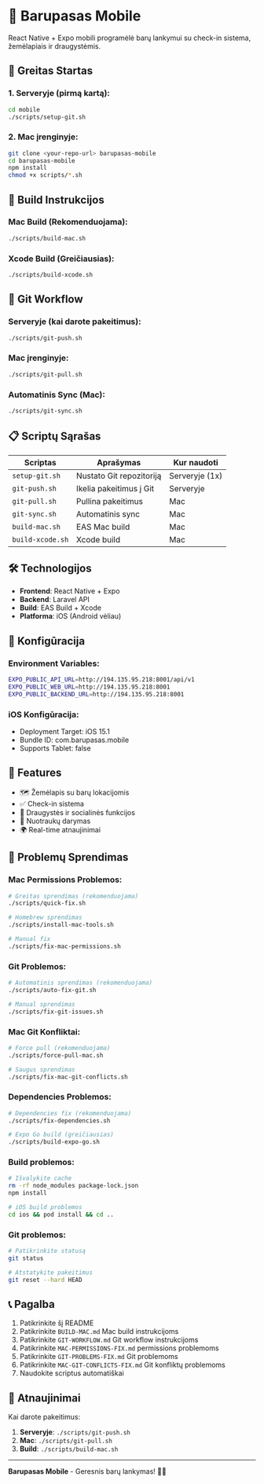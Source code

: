 # 🍺 Barupasas Mobile

React Native + Expo mobili programėlė barų lankymui su check-in sistema, žemėlapiais ir draugystėmis.

## 🚀 Greitas Startas

### 1. Serveryje (pirmą kartą):
```bash
cd mobile
./scripts/setup-git.sh
```

### 2. Mac įrenginyje:
```bash
git clone <your-repo-url> barupasas-mobile
cd barupasas-mobile
npm install
chmod +x scripts/*.sh
```

## 📱 Build Instrukcijos

### Mac Build (Rekomenduojama):
```bash
./scripts/build-mac.sh
```

### Xcode Build (Greičiausias):
```bash
./scripts/build-xcode.sh
```

## 🔄 Git Workflow

### Serveryje (kai darote pakeitimus):
```bash
./scripts/git-push.sh
```

### Mac įrenginyje:
```bash
./scripts/git-pull.sh
```

### Automatinis Sync (Mac):
```bash
./scripts/git-sync.sh
```

## 📋 Scriptų Sąrašas

| Scriptas | Aprašymas | Kur naudoti |
|----------|-----------|-------------|
| `setup-git.sh` | Nustato Git repozitoriją | Serveryje (1x) |
| `git-push.sh` | Ikelia pakeitimus į Git | Serveryje |
| `git-pull.sh` | Pullina pakeitimus | Mac |
| `git-sync.sh` | Automatinis sync | Mac |
| `build-mac.sh` | EAS Mac build | Mac |
| `build-xcode.sh` | Xcode build | Mac |

## 🛠️ Technologijos

- **Frontend**: React Native + Expo
- **Backend**: Laravel API
- **Build**: EAS Build + Xcode
- **Platforma**: iOS (Android vėliau)

## 🔧 Konfigūracija

### Environment Variables:
```bash
EXPO_PUBLIC_API_URL=http://194.135.95.218:8001/api/v1
EXPO_PUBLIC_WEB_URL=http://194.135.95.218:8001
EXPO_PUBLIC_BACKEND_URL=http://194.135.95.218:8001
```

### iOS Konfigūracija:
- Deployment Target: iOS 15.1
- Bundle ID: com.barupasas.mobile
- Supports Tablet: false

## 📱 Features

- 🗺️ Žemėlapis su barų lokacijomis
- ✅ Check-in sistema
- 👥 Draugystės ir socialinės funkcijos
- 📸 Nuotraukų darymas
- 🌍 Real-time atnaujinimai

## 🚨 Problemų Sprendimas

### Mac Permissions Problemos:
```bash
# Greitas sprendimas (rekomenduojama)
./scripts/quick-fix.sh

# Homebrew sprendimas
./scripts/install-mac-tools.sh

# Manual fix
./scripts/fix-mac-permissions.sh
```

### Git Problemos:
```bash
# Automatinis sprendimas (rekomenduojama)
./scripts/auto-fix-git.sh

# Manual sprendimas
./scripts/fix-git-issues.sh
```

### Mac Git Konfliktai:
```bash
# Force pull (rekomenduojama)
./scripts/force-pull-mac.sh

# Saugus sprendimas
./scripts/fix-mac-git-conflicts.sh
```

### Dependencies Problemos:
```bash
# Dependencies fix (rekomenduojama)
./scripts/fix-dependencies.sh

# Expo Go build (greičiausias)
./scripts/build-expo-go.sh
```

### Build problemos:
```bash
# Išvalykite cache
rm -rf node_modules package-lock.json
npm install

# iOS build problemos
cd ios && pod install && cd ..
```

### Git problemos:
```bash
# Patikrinkite statusą
git status

# Atstatykite pakeitimus
git reset --hard HEAD
```

## 📞 Pagalba

1. Patikrinkite šį README
2. Patikrinkite `BUILD-MAC.md` Mac build instrukcijoms
3. Patikrinkite `GIT-WORKFLOW.md` Git workflow instrukcijoms
4. Patikrinkite `MAC-PERMISSIONS-FIX.md` permissions problemoms
5. Patikrinkite `GIT-PROBLEMS-FIX.md` Git problemoms
6. Patikrinkite `MAC-GIT-CONFLICTS-FIX.md` Git konfliktų problemoms
7. Naudokite scriptus automatiškai

## 🔄 Atnaujinimai

Kai darote pakeitimus:
1. **Serveryje**: `./scripts/git-push.sh`
2. **Mac**: `./scripts/git-pull.sh`
3. **Build**: `./scripts/build-mac.sh`

---

**Barupasas Mobile** - Geresnis barų lankymas! 🍺✨
